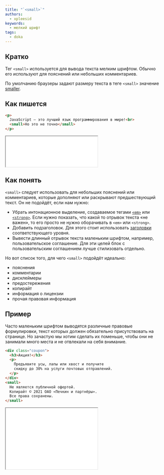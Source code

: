 ```yaml
---
title: "`<small>`"
authors:
  - xpleesid
keywords:
  - мелкий шрифт
tags:
  - doka
---
```


## Кратко

Тег `<small>` используется для вывода текста мелким шрифтом. Обычно его используют для пояснений или небольших комментариев.

По умолчанию браузеры задают размеру текста в теге `<small>` значение [smaller](/css/font-size/#kak-pishetsya).

## Как пишется

```html
<p>
  JavaScript — это лучший язык программирования в мире!<br>
  <small>Но это не точно</small>
</p>
```

<iframe title="Базовый пример с тегом small" src="demos/basic/" height="100"></iframe>

## Как понять

`<small>` следует использовать для небольших пояснений или комментариев, которые дополняют или раскрывают предшествующий текст. Он не подойдёт, если нам нужно:

- Убрать интонационное выделение, создаваемое тегами [`<em>`](/html/em/) или [`<strong>`](/html/strong/). Если нужно показать, что какой то отрывок текста «‎не важен», то его просто не нужно оборачивать в `<em>` или ‎`<strong>`.
- Добавить подзаголовок. Для этого стоит использовать [заголовки](/html/h1-h6/) соответствующего уровня.
- Вывести длинный отрывок текста маленьким шрифтом, например, пользовательское соглашение. Для эти целей блок с пользовательским соглашением лучше стилизовать отдельно.

Но вот список того, для чего `<small>` подойдёт идеально:

- пояснения
- комментарии
- дисклеймеры
- предостережения
- копирайт
- информация о лицензии
- прочая правовая информация

## Пример

Часто маленьким шрифтом выводятся различные правовые формулировки, текст которых должен обязательно присутствовать на странице. Но зачастую мы хотим сделать их поменьше, чтобы они не занимали много места и не отвлекали на себя внимание.

```html
<div class="coupon">
  <h3>Акция!</h3>
  <p>
    Предъявите усы, лапы или хвост и получите
    скидку до 30% на услуги почтовых отправлений.
  </p>
</div>
<small>
  Не является публичной офертой.
  Копирайт © 2021 ОАО «Печкин и партнёры».
  Все права сохранены.
</small>
```

<iframe title="Правовые формулировки" src="demos/pechkin/" height="200"></iframe>
